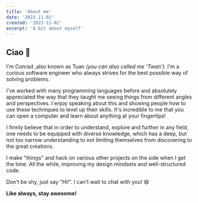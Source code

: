 ```yaml
---
title: 'About me'
date: '2023-11-02'
created: '2023-11-02'
excerpt: 'A bit about myself'
---
```


## Ciao 👋

I'm Conrad ,also known as Tuan *(you can also called me 'Twan')*. I'm a curious software
engineer who always strives for the best possible way of solving problems.

I've worked with many programming languages before and absolutely
appreciated the way that they taught me seeing things from
different angles and perspectives. I enjoy speaking about this and showing
people how to use these techniques to level up their skills. It's
incredible to me that you can open a computer and learn about anything
at your fingertips!

I firmly believe that in order to understand, explore and further in
any field, one needs to be equipped with diverse knowledge, which has
a deep, but not too narrow understanding to not limiting
themselves from discovering to the great creations.

I make "things" and hack on various other projects on the side when I get
the time. All the while, improving my design mindsets and well-structured
code. 

Don’t be shy, just say "Hi!". I can’t wait to chat with you! 😄

**Like always, stay awesome!**

